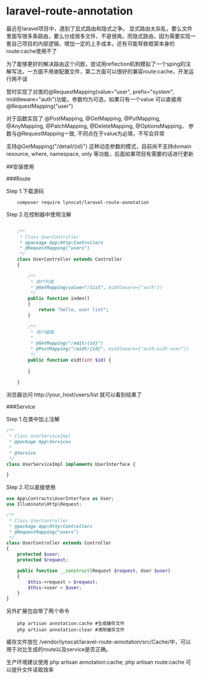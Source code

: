 # laravel-route-annotation

最近在laravel项目中，遇到了显式路由和隐式之争。 显式路由太杂乱，要么文件里面写很多条路由，要么分成很多文件，不是很爽。而隐式路由，因为需要实现一套自己项目的内部逻辑，增加一定的上手成本，还有可能导致框架本身的route:cache使用不了  

为了能够更好的解决路由这个问题，尝试用reflection机制模拟了一个sping的注解写法，一方面不用谢配置文件，第二方面可以很好的兼容route:cache，开发运行两不误  

暂时实现了对类的@RequestMapping(value="user", prefix="system", middleware="auth")功能，参数均为可选，如果只有一个value 可以直接用 @RequestMapping("user")  

对于函数实现了 @PostMapping, @GetMapping, @PutMapping, @AnyMapping, @PatchMapping, @DeleteMapping, @OptionsMapping， 参数与@RequestMapping一致, 不同点在于value为必填，不写会异常  

支持@GetMapping("/detail/{id}") 这种动态参数的模式，目前尚不支持domain resource, where, namespace, only 等功能，后面如果项目有需要的话进行更新


##安装使用

###Route  

Step 1.下载源码
```shell script
    composer require lynxcat/laravel-route-annotation
```

Step 2.在控制器中使用注解
```php
    
    /**
     * Class UserController
     * @package App\Http\Controllers
     * @RequestMapping("users")
     */
    class UserController extends Controller
    {
    
        /**
         * 用户列表
         * @GetMapping(value="/list", middleware={"auth"})
         */
        public function index()
        {
            return "hello, user list";
        }
    
        /**
         * 用户编辑
         *
         * @GetMapping("/edit/{id}")
         * @PostMapping("/eidt/{id}", middleware={"auth:eidt-user"})
         */
        public function eidt(int $id) {
           
        }
    
    }

```

浏览器访问 http://your_host/users/list 就可以看到结果了


###Service  


Step 1.在类中加上注解
```php
/**
 * Class UserServiceImpl
 * @package App\Services
 *
 * @Service
 */
class UserServiceImpl implements UserInterface {

}
```

Step 2.可以直接使用
```php
use App\Contracts\UserInterface as User;
use Illuminate\Http\Request;

/**
 * Class UserController
 * @package App\Http\Controllers
 * @RequestMapping("users")
 */
class UserController extends Controller
{
    protected $user;
    protected $request;

    public function __construct(Request $request, User $user)
    {
        $this->request = $request;
        $this->user = $user;
    }
}
```

  
另外扩展包自带了两个命令 
```shell script
    php artisan annotation:cache #生成缓存文件
    php artisan annotation:clear #清除缓存文件
```
缓存文件放在 /vendor/lynxcat/laravel-route-annotation/src/Cache/中，可以用于对比生成的route以及service是否正确。

生产环境建议使用 php artisan annotation:cache; php artisan route:cache 可以提升文件读取效率

